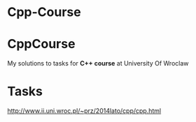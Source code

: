 # Cpp-Course
CppCourse
=========

My solutions to tasks for **C++ course** at University Of Wroclaw

Tasks
=========
http://www.ii.uni.wroc.pl/~prz/2014lato/cpp/cpp.html

